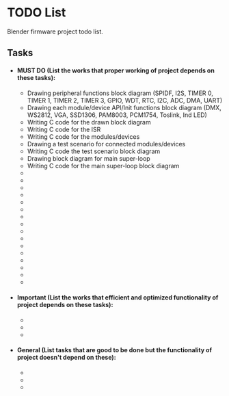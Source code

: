 # TODO List

Blender firmware project todo list.

## Tasks

- #### MUST DO (List the works that proper working of project depends on these tasks):
    - Drawing peripheral functions block diagram (SPIDF, I2S, TIMER 0, TIMER 1, TIMER 2, TIMER 3, GPIO, WDT, RTC, I2C, ADC, DMA, UART)
    - Drawing each module/device API/Init functions block diagram (DMX, WS2812, VGA, SSD1306, PAM8003, PCM1754, Toslink, Ind LED)
    - Writing C code for the drawn block diagram
    - Writing C code for the ISR
    - Writing C code for the modules/devices
    - Drawing a test scenario for connected modules/devices
    - Writing C code the test scenario block diagram
    - Drawing block diagram for main super-loop
    - Writing C code for the main super-loop block diagram
    - 
    - 
    - 
    - 
    - 
    - 
    - 
    - 
    - 
    - 
    - 
    - 
    - 
    - 
    -
    - 
- #### Important (List the works that efficient and optimized functionality of project depends on these tasks):
    - 
    -
    - 
- #### General (List tasks that are good to be done but the functionality of project doesn't depend on these):
    - 
    -
    -
